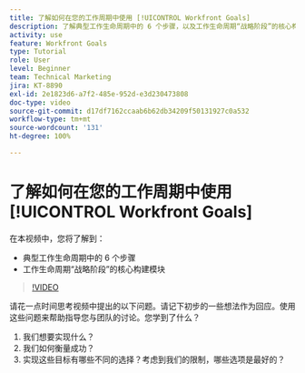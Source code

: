 ```yaml
---
title: 了解如何在您的工作周期中使用 [!UICONTROL Workfront Goals]
description: 了解典型工作生命周期中的 6 个步骤，以及工作生命周期“战略阶段”的核心构建模块。
activity: use
feature: Workfront Goals
type: Tutorial
role: User
level: Beginner
team: Technical Marketing
jira: KT-8890
exl-id: 2e1823d6-a7f2-485e-952d-e3d230473808
doc-type: video
source-git-commit: d17df7162ccaab6b62db34209f50131927c0a532
workflow-type: tm+mt
source-wordcount: '131'
ht-degree: 100%

---
```


# 了解如何在您的工作周期中使用 [!UICONTROL Workfront Goals]

在本视频中，您将了解到：

* 典型工作生命周期中的 6 个步骤
* 工作生命周期“战略阶段”的核心构建模块

>[!VIDEO](https://video.tv.adobe.com/v/335184/?quality=12&learn=on&enablevpops)

<!--
Your turn graphic
-->

请花一点时间思考视频中提出的以下问题。请记下初步的一些想法作为回应。使用这些问题来帮助指导您与团队的讨论。您学到了什么？

1. 我们想要实现什么？
1. 我们如何衡量成功？
1. 实现这些目标有哪些不同的选择？考虑到我们的限制，哪些选项是最好的？
